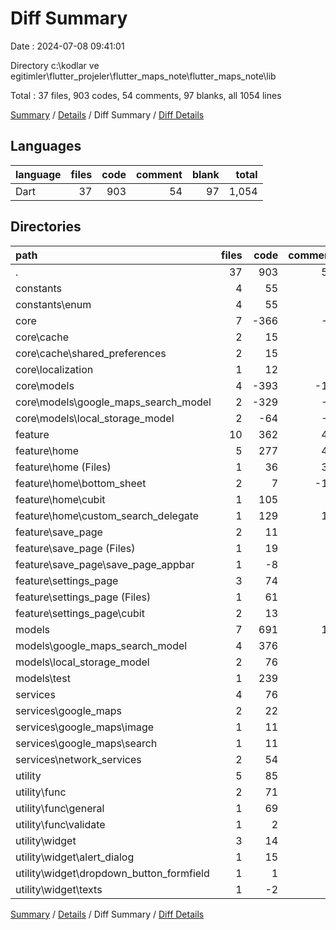 # Diff Summary

Date : 2024-07-08 09:41:01

Directory c:\\kodlar ve egitimler\\flutter_projeler\\flutter_maps_note\\flutter_maps_note\\lib

Total : 37 files,  903 codes, 54 comments, 97 blanks, all 1054 lines

[Summary](results.md) / [Details](details.md) / Diff Summary / [Diff Details](diff-details.md)

## Languages
| language | files | code | comment | blank | total |
| :--- | ---: | ---: | ---: | ---: | ---: |
| Dart | 37 | 903 | 54 | 97 | 1,054 |

## Directories
| path | files | code | comment | blank | total |
| :--- | ---: | ---: | ---: | ---: | ---: |
| . | 37 | 903 | 54 | 97 | 1,054 |
| constants | 4 | 55 | 1 | 9 | 65 |
| constants\\enum | 4 | 55 | 1 | 9 | 65 |
| core | 7 | -366 | -8 | -92 | -466 |
| core\\cache | 2 | 15 | 2 | 3 | 20 |
| core\\cache\\shared_preferences | 2 | 15 | 2 | 3 | 20 |
| core\\localization | 1 | 12 | 0 | 0 | 12 |
| core\\models | 4 | -393 | -10 | -95 | -498 |
| core\\models\\google_maps_search_model | 2 | -329 | -5 | -78 | -412 |
| core\\models\\local_storage_model | 2 | -64 | -5 | -17 | -86 |
| feature | 10 | 362 | 45 | 33 | 440 |
| feature\\home | 5 | 277 | 42 | 19 | 338 |
| feature\\home (Files) | 1 | 36 | 35 | 4 | 75 |
| feature\\home\\bottom_sheet | 2 | 7 | -18 | -4 | -15 |
| feature\\home\\cubit | 1 | 105 | 8 | 5 | 118 |
| feature\\home\\custom_search_delegate | 1 | 129 | 17 | 14 | 160 |
| feature\\save_page | 2 | 11 | 1 | 0 | 12 |
| feature\\save_page (Files) | 1 | 19 | 1 | 1 | 21 |
| feature\\save_page\\save_page_appbar | 1 | -8 | 0 | -1 | -9 |
| feature\\settings_page | 3 | 74 | 2 | 14 | 90 |
| feature\\settings_page (Files) | 1 | 61 | 1 | 3 | 65 |
| feature\\settings_page\\cubit | 2 | 13 | 1 | 11 | 25 |
| models | 7 | 691 | 14 | 137 | 842 |
| models\\google_maps_search_model | 4 | 376 | 9 | 85 | 470 |
| models\\local_storage_model | 2 | 76 | 5 | 20 | 101 |
| models\\test | 1 | 239 | 0 | 32 | 271 |
| services | 4 | 76 | 2 | 13 | 91 |
| services\\google_maps | 2 | 22 | 1 | 4 | 27 |
| services\\google_maps\\image | 1 | 11 | 1 | 2 | 14 |
| services\\google_maps\\search | 1 | 11 | 0 | 2 | 13 |
| services\\network_services | 2 | 54 | 1 | 9 | 64 |
| utility | 5 | 85 | 0 | -3 | 82 |
| utility\\func | 2 | 71 | 0 | -3 | 68 |
| utility\\func\\general | 1 | 69 | 0 | -1 | 68 |
| utility\\func\\validate | 1 | 2 | 0 | -2 | 0 |
| utility\\widget | 3 | 14 | 0 | 0 | 14 |
| utility\\widget\\alert_dialog | 1 | 15 | 0 | 0 | 15 |
| utility\\widget\\dropdown_button_formfield | 1 | 1 | 0 | 0 | 1 |
| utility\\widget\\texts | 1 | -2 | 0 | 0 | -2 |

[Summary](results.md) / [Details](details.md) / Diff Summary / [Diff Details](diff-details.md)